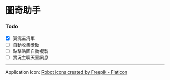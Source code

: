 # 圖奇助手

### Todo

- [x] 實況主清單
- [ ] 自動收集獎勵
- [ ] 點擊貼圖自動複製
- [ ] 實況主聊天室訊息

---

Application Icon: [Robot icons created by Freepik - Flaticon](https://www.flaticon.com/free-icons/robot)
